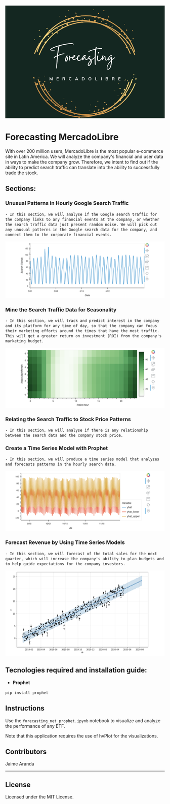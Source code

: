 
![Forecasting MercadoLibre](Images/1-forecasting.png)

# Forecasting MercadoLibre

With over 200 million users, MercadoLibre is the most popular e-commerce site in Latin America. We will analyze the company's financial and user data in ways to make the company grow. Therefore, we intent to find out if the ability to predict search traffic can translate into the ability to successfully trade the stock.

## Sections:

### Unusual Patterns in Hourly Google Search Traffic

    - In this section, we will analyse if the Google search traffic for the company links to any financial events at the company, or whether the search traffic data just present random noise. We will pick out any unusual patterns in the Google search data for the company, and connect them to the corporate financial events.

![Forecasting MercadoLibre](Images/2-unusual_pattern.png)

### Mine the Search Traffic Data for Seasonality

    - In this section, we will track and predict interest in the company and its platform for any time of day, so that the company can focus their marketing efforts around the times that have the most traffic. This will get a greater return on investment (ROI) from the company's marketing budget.

![Forecasting MercadoLibre](Images/3-mine.png)

### Relating the Search Traffic to Stock Price Patterns

    - In this section, we will analyse if there is any relationship between the search data and the company stock price.


### Create a Time Series Model with Prophet

    - In this section, we will produce a time series model that analyzes and forecasts patterns in the hourly search data. 
![Forecasting MercadoLibre](Images/4-time_series.png)

### Forecast Revenue by Using Time Series Models

    - In this section, we will forecast of the total sales for the next quarter, which will increase the company's ability to plan budgets and to help guide expectations for the company investors.
![Forecasting MercadoLibre](Images/5-forecasting.png)


## Tecnologies required and installation guide:

* **Prophet**

``` pip install prophet ```



## Instructions

Use the `forecasting_net_prophet.ipynb` notebook to visualize and analyze the performance of any ETF.

Note that this application requires the use of hvPlot for the visualizations.

## Contributors

Jaime Aranda


---

## License

Licensed under the MIT License.